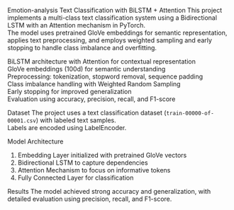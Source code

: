 Emotion-analysis
Text Classification with BiLSTM + Attention
This project implements a multi-class text classification system using a Bidirectional LSTM with an Attention mechanism in PyTorch.  
The model uses pretrained GloVe embeddings for semantic representation, applies text preprocessing, and employs weighted sampling and early stopping to handle class imbalance and overfitting.  

BiLSTM architecture with Attention for contextual representation  
GloVe embeddings (100d) for semantic understanding  
Preprocessing: tokenization, stopword removal, sequence padding  
Class imbalance handling with Weighted Random Sampling  
Early stopping for improved generalization  
Evaluation using accuracy, precision, recall, and F1-score  


Dataset
The project uses a text classification dataset (`train-00000-of-00001.csv`) with labeled text samples.  
Labels are encoded using LabelEncoder.  

Model Architecture
1. Embedding Layer initialized with pretrained GloVe vectors  
2. Bidirectional LSTM to capture dependencies  
3. Attention Mechanism to focus on informative tokens  
4. Fully Connected Layer for classification  

Results
The model achieved strong accuracy and generalization, with detailed evaluation using precision, recall, and F1-score.  
